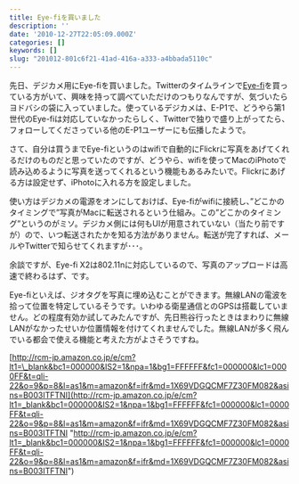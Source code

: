 ```yaml
---
title: Eye-fiを買いました
description: ''
date: '2010-12-27T22:05:09.000Z'
categories: []
keywords: []
slug: "201012-801c6f21-41ad-416a-a333-a4bbada5110c"
---
```

先日、デジカメ用にEye-fiを買いました。Twitterのタイムラインで[Eye-fi](http://www.eyefi.co.jp/)を買っている方がいて、興味を持って調べていただけのつもりなんですが、気づいたらヨドバシの袋に入っていました。使っているデジカメは、E-P1で、どうやら第1世代のEye-fiは対応していなかったらしく、Twitterで独りで盛り上がってたら、フォローしてくださっている他のE-P1ユーザーにも伝播したようで。

さて、自分は買うまでEye-fiというのはwifiで自動的にFlickrに写真をあげてくれるだけのものだと思っていたのですが、どうやら、wifiを使ってMacのiPhotoで読み込めるように写真を送ってくれるという機能もあるみたいで。Flickrにあげる方は設定せず、iPhotoに入れる方を設定しました。

使い方はデジカメの電源をオンにしておけば、Eye-fiがwifiに接続し、”どこかのタイミングで”写真がMacに転送されるという仕組み。この”どこかのタイミング”というのがミソ。デジカメ側には何もUIが用意されていない（当たり前ですが）ので、いつ転送されたかを知る方法がありません。転送が完了すれば、メールやTwitterで知らせてくれますが･･･。

余談ですが、Eye-fi X2は802.11nに対応しているので、写真のアップロードは高速で終わるはず、です。

Eye-fiといえば、ジオタグを写真に埋め込むことができます。無線LANの電波を拾って位置を特定しているそうです。いわゆる衛星通信とのGPSは搭載していません。どの程度有効か試してみたんですが、先日熊谷行ったときはまわりに無線LANがなかったせいか位置情報を付けてくれませんでした。無線LANが多く飛んでいる都会で使える機能と考えた方がよさそうですね。

[http://rcm-jp.amazon.co.jp/e/cm?lt1=\_blank&bc1=000000&IS2=1&npa=1&bg1=FFFFFF&fc1=000000&lc1=0000FF&t=qli-22&o=9&p=8&l=as1&m=amazon&f=ifr&md=1X69VDGQCMF7Z30FM082&asins=B003ITFTNI](http://rcm-jp.amazon.co.jp/e/cm?lt1=_blank&bc1=000000&IS2=1&npa=1&bg1=FFFFFF&fc1=000000&lc1=0000FF&t=qli-22&o=9&p=8&l=as1&m=amazon&f=ifr&md=1X69VDGQCMF7Z30FM082&asins=B003ITFTNI "http://rcm-jp.amazon.co.jp/e/cm?lt1=_blank&bc1=000000&IS2=1&npa=1&bg1=FFFFFF&fc1=000000&lc1=0000FF&t=qli-22&o=9&p=8&l=as1&m=amazon&f=ifr&md=1X69VDGQCMF7Z30FM082&asins=B003ITFTNI")